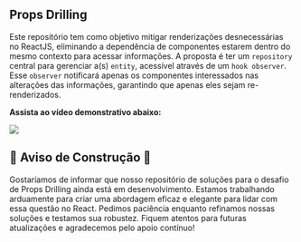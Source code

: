 ## Props Drilling

Este repositório tem como objetivo mitigar renderizações desnecessárias no ReactJS, eliminando a dependência de componentes estarem dentro do mesmo contexto para acessar informações. A proposta é ter um `repository` central para gerenciar a(s) `entity`, acessível através de um `hook observer`. Esse `observer` notificará apenas os componentes interessados nas alterações das informações, garantindo que apenas eles sejam re-renderizados.

**Assista ao vídeo demonstrativo abaixo:**

<a href="https://vimeo.com/942328752" target="_blank">
    <img src="https://res.cloudinary.com/dmoi0mmuj/image/upload/v1714743540/Captura_de_Tela_2024-05-03_a%CC%80s_10.32.33_zzftoc.png" style="max-width: 100%;">
</a>

## 🚧 Aviso de Construção 🚧

Gostaríamos de informar que nosso repositório de soluções para o desafio de Props Drilling ainda está em desenvolvimento. Estamos trabalhando arduamente para criar uma abordagem eficaz e elegante para lidar com essa questão no React. Pedimos paciência enquanto refinamos nossas soluções e testamos sua robustez. Fiquem atentos para futuras atualizações e agradecemos pelo apoio contínuo!
